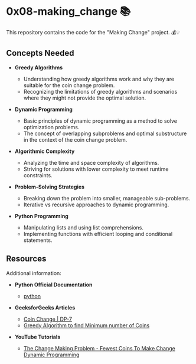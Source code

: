 # 0x08-making_change 📚

This repository contains the code for the "Making Change" project. 💰💡

## Concepts Needed

- **Greedy Algorithms**
  - Understanding how greedy algorithms work and why they are suitable for the coin change problem.
  - Recognizing the limitations of greedy algorithms and scenarios where they might not provide the optimal solution.

- **Dynamic Programming**
  - Basic principles of dynamic programming as a method to solve optimization problems.
  - The concept of overlapping subproblems and optimal substructure in the context of the coin change problem.

- **Algorithmic Complexity**
  - Analyzing the time and space complexity of algorithms.
  - Striving for solutions with lower complexity to meet runtime constraints.

- **Problem-Solving Strategies**
  - Breaking down the problem into smaller, manageable sub-problems.
  - Iterative vs recursive approaches to dynamic programming.

- **Python Programming**
  - Manipulating lists and using list comprehensions.
  - Implementing functions with efficient looping and conditional statements.

## Resources

Additional information:

- **Python Official Documentation**
  - [python](https://docs.python.org/)

- **GeeksforGeeks Articles**
  - [Coin Change | DP-7](https://www.geeksforgeeks.org/coin-change-dp-7/)
  - [Greedy Algorithm to find Minimum number of Coins](https://www.geeksforgeeks.org/greedy-algorithm-to-find-minimum-number-of-coins/)

- **YouTube Tutorials**
  - [The Change Making Problem - Fewest Coins To Make Change Dynamic Programming](https://www.youtube.com/watch?v=jgiZlGzXMBw)
